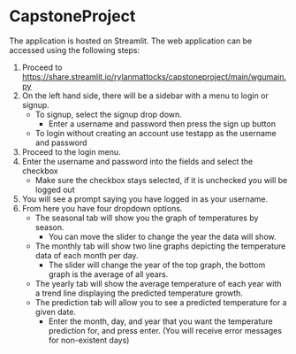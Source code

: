 # CapstoneProject

The application is hosted on Streamlit. The web application can be accessed using the following steps:

1.    Proceed to https://share.streamlit.io/rylanmattocks/capstoneproject/main/wgumain.py
2.    On the left hand side, there will be a sidebar with a menu to login or signup.
      -    To signup, select the signup drop down.
           -    Enter a username and password then press the sign up button
      -    To login without creating an account use testapp as the username and password
3.    Proceed to the login menu.
4.    Enter the username and password into the fields and select the checkbox
      -    Make sure the checkbox stays selected, if it is unchecked you will be logged out
5.    You will see a prompt saying you have logged in as your username.
6.    From here you have four dropdown options.
      -    The seasonal tab will show you the graph of temperatures by season. 
           -    You can move the slider to change the year the data will show.
      -    The monthly tab will show two line graphs depicting the temperature data of each month per day. 
           -    The slider will change the year of the top graph, the bottom graph is the average of all years.
      -    The yearly tab will show the average temperature of each year with a trend line displaying the predicted temperature growth.
      -    The prediction tab will allow you to see a predicted temperature for a given date.
           -    Enter the month, day, and year that you want the temperature prediction for, and press enter. (You will receive error messages for non-existent days)
